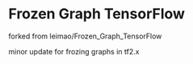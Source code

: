 # Frozen Graph TensorFlow

forked from leimao/Frozen_Graph_TensorFlow

minor update for frozing graphs in tf2.x
